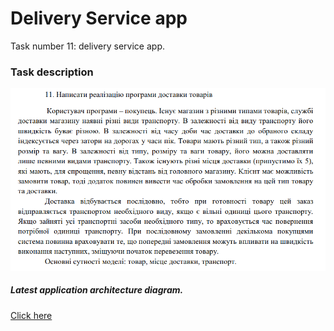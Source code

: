 # Delivery Service app
Task number 11: delivery service app.

### Task description
![task-description](./static/images/task_description.png)

##### Latest application architecture diagram.
[Click here](./static/images/latest.png)
